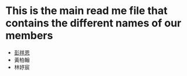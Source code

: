 # This is the main read me file that contains the different names of our members 

- [彭祥恩](PengTest.md)
- 黃柏翰
- 林妤宸
